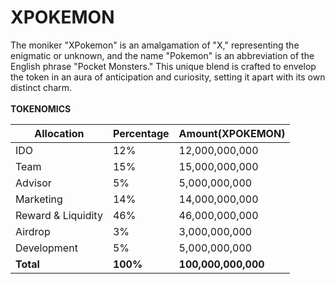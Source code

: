 # XPOKEMON

The moniker "XPokemon" is an amalgamation of "X," representing the enigmatic or unknown, and the name "Pokemon" is an abbreviation of the English phrase "Pocket Monsters." This unique blend is crafted to envelop the token in an aura of anticipation and curiosity, setting it apart with its own distinct charm.\
\
**TOKENOMICS**

| Allocation         | Percentage | Amount(XPOKEMON)    |
| ------------------ | ---------- | ------------------- |
| IDO                | 12%        | 12,000,000,000      |
| Team               | 15%        | 15,000,000,000      |
| Advisor            | 5%         | 5,000,000,000       |
| Marketing          | 14%        | 14,000,000,000      |
| Reward & Liquidity | 46%        | 46,000,000,000      |
| Airdrop            | 3%         | 3,000,000,000       |
| Development        | 5%         | 5,000,000,000       |
| **Total**          | **100%**   | **100,000,000,000** |
